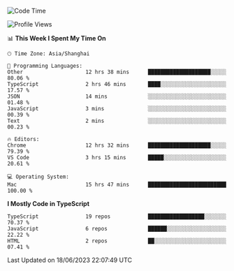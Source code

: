<!--START_SECTION:waka-->
![Code Time](http://img.shields.io/badge/Code%20Time-4%2C677%20hrs%2025%20mins-blue)

![Profile Views](http://img.shields.io/badge/Profile%20Views-0-blue)

📊 **This Week I Spent My Time On** 

```text
🕑︎ Time Zone: Asia/Shanghai

💬 Programming Languages: 
Other                    12 hrs 38 mins      ████████████████████░░░░░   80.06 % 
TypeScript               2 hrs 46 mins       ████░░░░░░░░░░░░░░░░░░░░░   17.57 % 
JSON                     14 mins             ░░░░░░░░░░░░░░░░░░░░░░░░░   01.48 % 
JavaScript               3 mins              ░░░░░░░░░░░░░░░░░░░░░░░░░   00.39 % 
Text                     2 mins              ░░░░░░░░░░░░░░░░░░░░░░░░░   00.23 % 

🔥 Editors: 
Chrome                   12 hrs 32 mins      ████████████████████░░░░░   79.39 % 
VS Code                  3 hrs 15 mins       █████░░░░░░░░░░░░░░░░░░░░   20.61 % 

💻 Operating System: 
Mac                      15 hrs 47 mins      █████████████████████████   100.00 % 
```

**I Mostly Code in TypeScript** 

```text
TypeScript               19 repos            ██████████████████░░░░░░░   70.37 % 
JavaScript               6 repos             ██████░░░░░░░░░░░░░░░░░░░   22.22 % 
HTML                     2 repos             ██░░░░░░░░░░░░░░░░░░░░░░░   07.41 % 
```




 Last Updated on 18/06/2023 22:07:49 UTC
<!--END_SECTION:waka-->
